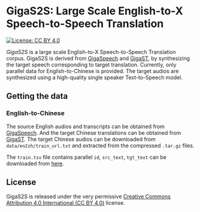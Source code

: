 # GigaS2S: Large Scale English-to-X Speech-to-Speech Translation

[![License: CC BY 4.0](https://img.shields.io/badge/License-CC_BY_4.0-green.svg)](https://creativecommons.org/licenses/by/4.0/)

*GigaS2S* is a large scale English-to-X Speech-to-Speech Translation corpus. GigaS2S is derived from [GigaSpeech](https://arxiv.org/abs/2106.06909) and [GigaST](https://arxiv.org/abs/2204.03939), by synthesizing the target speech corresponding to target translation. Currently, only parallel data for English-to-Chinese is provided. The target audios are synthesized using a high-quality single speaker Text-to-Speech model. 


## Getting the data

### English-to-Chinese

The source English audios and transcripts can be obtained from [GigaSpeech](https://arxiv.org/abs/2106.06909). And the target Chinese translations can be obtained from [GigaST](https://arxiv.org/abs/2204.03939). The target Chinese audios can be downloaded from ``data/en2zh/train_url.txt`` and extracted from the compressed ``.tar.gz`` files.

The ``train.tsv`` file contains parallel ``id``, ``src_text``, ``tgt_text`` can be downloaded from [here](http://lf3-nlp-opensource.bytetos.com/obj/nlp-opensource/datasets/GigaS2S/EN2ZH/train.tsv).


## License

GigaS2S is released under the very permissive [Creative Commons Attribution 4.0 International (CC BY 4.0)](https://creativecommons.org/licenses/by/4.0/) license.

